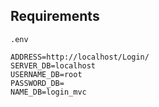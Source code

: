 
## Requirements


`.env`

```env
ADDRESS=http://localhost/Login/
SERVER_DB=localhost
USERNAME_DB=root
PASSWORD_DB=
NAME_DB=login_mvc








```
    

 
